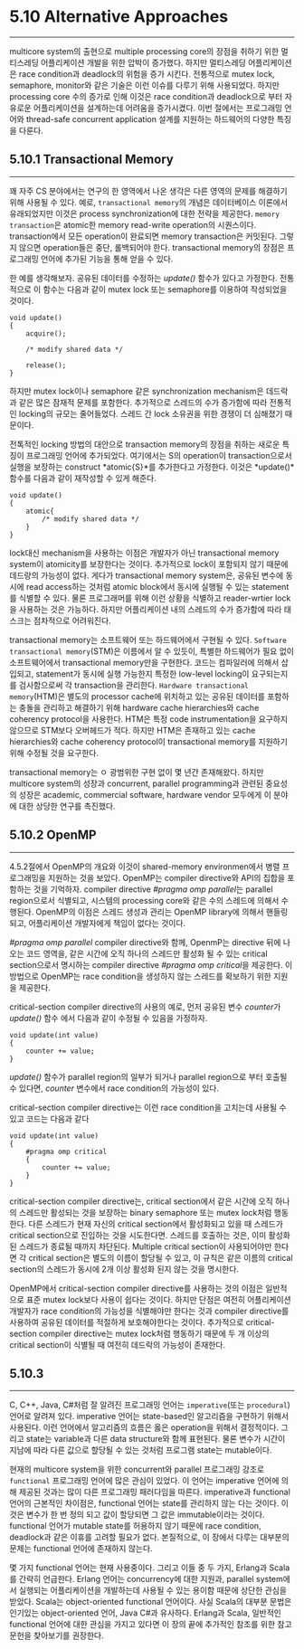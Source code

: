 # 5.10 Alternative Approaches
---

multicore system의 출현으로 multiple processing core의 장점을 취하기 위한 멀티스레딩 어플리케이션 개발을 위한 압박이 증가했다. 하지만 멀티스레딩 어플리케이션은 race condition과 deadlock의 위험을 증가 시킨다. 전통적으로 mutex lock, semaphore, monitor와 같은 기술은 이런 이슈를 다루기 위해 사용되었다. 하지만 processing core 수의 증가로 인해 이것은 race condition과 deadlock으로 부터 자유로운 어플리케이션을 설계하는데 어려움을 증가시켰다. 이번 절에서는 프로그래밍 언어와 thread-safe concurrent application 설계를 지원하는 하드웨어의 다양한 특징을 다룬다.

## 5.10.1 Transactional Memory
---

꽤 자주 CS 분야에서는 연구의 한 영역에서 나온 생각은 다른 영역의 문제를 해결하기 위해 사용될 수 있다. 예로, `transactional memory`의 개념은 데이터베이스 이론에서 유래되었지만 이것은 process synchronization에 대한 전략을 제공한다. `memory transaction`은 atomic한 memory read-write operation의 시퀀스이다. transaction에서 모든 operation이 완료되면 memory transaction은 커밋된다. 그렇지 않으면 operation들은 중단, 롤백되어야 한다. transactional memory의 장점은 프로그래밍 언어에 추가된 기능을 통해 얻을 수 있다.

한 예를 생각해보자. 공유된 데이터를 수정하는 *update()* 함수가 있다고 가정한다. 전통적으로 이 함수는 다음과 같이 mutex lock 또는 semaphore를 이용하여 작성되었을 것이다.

	void update()
	{
		acquire();

		/* modify shared data */

		release();
	}

하지만 mutex lock이나 semaphore 같은 synchronization mechanism은 데드락과 같은 많은 잠재적 문제를 포함한다. 추가적으로 스레드의 수가 증가함에 따라 전통적인 locking의 규모는 줄어들었다. 스레드 간 lock 소유권을 위한 경쟁이 더 심해졌기 때문이다.

전톡적인 locking 방법의 대안으로 transaction memory의 장점을 취하는 새로운 특징이 프로그래밍 언어에 추가되었다. 여기에서는 S의 operation이 transaction으로서 실행을 보장하는 construct *atomic{S}*를 추가한다고 가정한다. 이것은 *update()*함수를 다음과 같이 재작성할 수 있게 해준다.

	void update()
	{
		atomic{
			/* modify shared data */
		}
	}

lock대신 mechanism을 사용하는 이점은 개발자가 아닌 transactional memory system이 atomicity를 보장한다는 것이다. 추가적으로 lock이 포함되지 않기 때문에 데드랑의 가능성이 없다. 게다가 transactional memory system은, 공유된 변수에 동시에 read access하는 것처럼 atomic block에서 동시에 실행될 수 있는 statement를 식별할 수 있다. 물론 프로그래머를 위해 이런 상황을 식별하고 reader-wrtier lock을 사용하는 것은 가능하다. 하지만 어플리케이션 내의 스레드의 수가 증가함에 따라 태스크는 점차적으로 어려워진다.

transactional memory는 소프트웨어 또는 하드웨어에서 구현될 수 있다. `Software transactional memory`(STM)은 이름에서 알 수 있듯이, 특별한 하드웨어가 필요 없이 소프트웨어에서 transactional memory만을 구현한다. 코드는 컴파일러에 의해서 삽입되고, statement가 동시에 실행 가능한지 특정한 low-level locking이 요구되는지를 검사함으로써 각 transaction을 관리한다. `Hardware transactional memory`(HTM)은 별도의 processor cache에 위치하고 있는 공유된 데이터를 포함하는 충돌을 관리하고 해결하기 위해 hardware cache hierarchies와 cache coherency protocol을 사용한다. HTM은 특정 code instrumentation을 요구하지 않으므로 STM보다 오버헤드가 적다. 하지만 HTM은 존재하고 있는 cache hierarchies와 cache coherency protocol이 transactional memory를 지원하기 위해 수정될 것을 요구한다.

transactional memory는 ㅇ 광범위한 구현 없이 몇 년간 존재해왔다. 하지만 multicore system의 성장과 concurrent, parallel programming과 관련된 중요성의 성장은 academic, commercial software, hardware vendor 모두에게 이 분야에 대한 상당한 연구를 촉진했다.

## 5.10.2 OpenMP
---

4.5.2절에서 OpenMP의 개요와 이것이 shared-memory environmen에서 병렬 프로그래밍을 지원하는 것을 보았다. OpenMP는 compiler directive와 API의 집합을 포함하는 것을 기억하자. compiler directive *#pragma omp parallel*는 parallel region으로서 식별되고, 시스템의 processing core와 같은 수의 스레드에 의해서 수행된다. OpenMP의 이점은 스레드 생성과 관리는 OpenMP library에 의해서 핸들링되고, 어플리케이션 개발자에게 책임이 없다는 것이다.

*#pragma omp parallel* compiler directive와 함께, OpenmP는 directive 뒤에 나오는 코드 영역을, 같은 시간에 오직 하나의 스레드만 활성화 될 수 있는 critical section으로서 명시하는 compiler directive *#pragma omp critical*을 제공한다. 이 방법으로 OpenMP는 race condition을 생성하지 않는 스레드를 확보하기 위한 지원을 제공한다.

critical-section compiler directive의 사용의 예로, 먼저 공유된 변수 *counter*가 *update()* 함수 에서 다음과 같이 수정될 수 있음을 가정하자.

	void update(int value)
	{
		counter += value;
	}

*update()* 함수가 parallel region의 일부가 되거나 parallel region으로 부터 호출될 수 있다면, *counter* 변수에서 race condition의 가능성이 있다.

critical-section compiler directive는 이런 race condition을 고치는데 사용될 수 있고 코드는 다음과 같다

	void update(int value)
	{
		#pragma omp critical
		{
			counter += value;
		}
	}

critical-section compiler directive는, critical section에서 같은 시간에 오직 하나의 스레드만 활성되는 것을 보장하는 binary semaphore 또는 mutex lock처럼 행동한다. 다른 스레드가 현재 자신의 critical section에서 활성화되고 있을 때 스레드가 critical section으로 진입하는 것을 시도한다면. 스레드를 호출하는 것은, 이미 활성화된 스레드가 종료될 때까지 차단된다. Multiple critical section이 사용되어야만 한다면 각 critical section은 별도의 이름이 할당될 수 있고, 이 규칙은 같은 이름의 critical section의 스레드가 동시에 2개 이상 활성화 된지 않는 것을 명시한다.

OpenMP에서 critical-section compiler directive를 사용하는 것의 이점은 일반적으로 표준 mutex lock보다 사용이 쉽다는 것이다. 하지만 단점은 여전히 어플리케이션 개발자가 race condition의 가능성을 식별해야만 한다는 것과 compiler directive를 사용하여 공유된 데이터를 적절하게 보호해야한다는 것이다. 추가적으로 critical-section compiler directive는 mutex lock처럼 행동하기 때문에 두 개 이상의 critical section이 식별될 때 여전히 데드락의 가능성이 존재한다.

## 5.10.3
---

C, C++, Java, C#처럼 잘 알려진 프로그래밍 언어는 `imperative`(또는 `procedural`) 언어로 알려져 있다. imperative 언어는 state-based인 알고리즘을 구현하기 위해서 사용된다. 이런 언어에서 알고리즘의 흐름은 옳은 operation을 위해서 결정적이다. 그리고 state는 variable과 다른 data structure와 함께 표현된다. 물론 변수가 시간이 지남에 따라 다른 값으로 할당될 수 있는 것처럼 프로그램 state는 mutable이다.

현재의 multicore system을 위한 concurrent와 parallel 프로그래밍 강조로 `functional` 프로그래밍 언어에 많은 관심이 있었다. 이 언어는 imperative 언어에 의해 제공된 것과는 많이 다른 프로그래밍 패러다임을 따른다. imperative과 functional 언어의 근본적인 차이점은, functional 언어는 state를 관리하지 않는 다는 것이다. 이것은 변수가 한 번 정의 되고 값이 할당되면 그 값은 immutable이라는 것이다. functional 언어가 mutable state를 허용하지 않기 때문에 race condition, deadlock과 같은 이휴를 고려할 필요가 없다. 본질적으로, 이 장에서 다루는 대부분의 문제는 functional 언어에 존재하지 않는다.

몇 가지 functional 언어는 현재 사용중이다. 그리고 이들 중 두 가지, Erlang과 Scala를 간략히 언급한다. Erlang 언어는 concurrency에 대한 지원과, parallel system에서 실행되는 어플리케이션을 개발하는데 사용될 수 있는 용이함 때문에 상단한 관심을 받았다. Scala는 object-oriented functional 언어이다. 사실 Scala의 대부분 문법은 인기있는 object-oriented 언어, Java C#과 유사하다. Erlang과 Scala, 일반적인 functional 언어에 대한 관심을 가지고 있다면 이 장의 끝에 추가적인 참조를 위한 참고문헌을 찾아보기를 권장한다.
